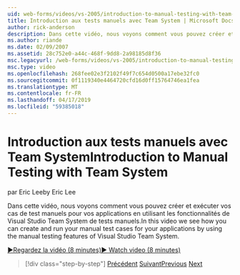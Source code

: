 ```yaml
---
uid: web-forms/videos/vs-2005/introduction-to-manual-testing-with-team-system
title: Introduction aux tests manuels avec Team System | Microsoft Docs
author: rick-anderson
description: Dans cette vidéo, nous voyons comment vous pouvez créer et exécuter vos cas de test manuels pour vos applications en utilisant les fonctionnalités de Visual Studio d’ici équipe de tests manuels...
ms.author: riande
ms.date: 02/09/2007
ms.assetid: 28c752e0-a44c-468f-9dd8-2a98185d8f36
msc.legacyurl: /web-forms/videos/vs-2005/introduction-to-manual-testing-with-team-system
msc.type: video
ms.openlocfilehash: 268fee02e3f2102f49f7c654d0500a17ebe32fc0
ms.sourcegitcommit: 0f1119340e4464720cfd16d0ff15764746ea1fea
ms.translationtype: MT
ms.contentlocale: fr-FR
ms.lasthandoff: 04/17/2019
ms.locfileid: "59385018"
---
```

# <a name="introduction-to-manual-testing-with-team-system"></a><span data-ttu-id="820c0-103">Introduction aux tests manuels avec Team System</span><span class="sxs-lookup"><span data-stu-id="820c0-103">Introduction to Manual Testing with Team System</span></span>

<span data-ttu-id="820c0-104">par Eric Lee</span><span class="sxs-lookup"><span data-stu-id="820c0-104">by Eric Lee</span></span>

<span data-ttu-id="820c0-105">Dans cette vidéo, nous voyons comment vous pouvez créer et exécuter vos cas de test manuels pour vos applications en utilisant les fonctionnalités de Visual Studio Team System de tests manuels.</span><span class="sxs-lookup"><span data-stu-id="820c0-105">In this video we see how you can create and run your manual test cases for your applications by using the manual testing features of Visual Studio Team System.</span></span>

[<span data-ttu-id="820c0-106">&#9654;Regardez la vidéo (8 minutes)</span><span class="sxs-lookup"><span data-stu-id="820c0-106">&#9654; Watch video (8 minutes)</span></span>](https://channel9.msdn.com/Blogs/ASP-NET-Site-Videos/introduction-to-manual-testing-with-team-system)

> [!div class="step-by-step"]
> <span data-ttu-id="820c0-107">[Précédent](introduction-to-load-testing-web-applications-with-team-system.md)
> [Suivant](introduction-to-managing-and-running-tests-with-team-system.md)</span><span class="sxs-lookup"><span data-stu-id="820c0-107">[Previous](introduction-to-load-testing-web-applications-with-team-system.md)
[Next](introduction-to-managing-and-running-tests-with-team-system.md)</span></span>
